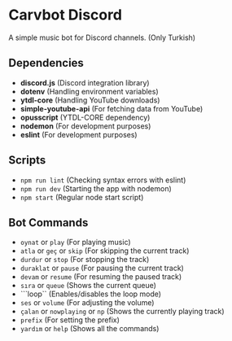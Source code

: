 # Carvbot Discord
A simple music bot for Discord channels. (Only Turkish)

## Dependencies
 - **discord.js** (Discord integration library)
 - **dotenv** (Handling environment variables)
 - **ytdl-core** (Handling YouTube downloads)
 - **simple-youtube-api** (For fetching data from YouTube)
 - **opusscript** (YTDL-CORE dependency)
 - **nodemon** (For development purposes)
 - **eslint** (For development purposes)

## Scripts
 - ```npm run lint``` (Checking syntax errors with eslint)
 - ```npm run dev``` (Starting the app with nodemon)
 - ```npm start``` (Regular node start script)

## Bot Commands
 - ```oynat``` or ```play``` (For playing music)
 - ```atla``` or ```geç``` or ```skip``` (For skipping the current track)
 - ```durdur``` or ```stop``` (For stopping the track)
 - ```duraklat``` or ```pause``` (For pausing the current track)
 - ```devam``` or ```resume``` (For resuming the paused track)
 - ```sıra``` or ```queue``` (Shows the current queue)
 - ```loop`` (Enables/disables the loop mode)
 - ```ses``` or ```volume``` (For adjusting the volume)
 - ```çalan``` or ```nowplaying``` or ```np``` (Shows the currently playing track)
 - ```prefix``` (For setting the prefix)
 - ```yardım``` or ```help``` (Shows all the commands)